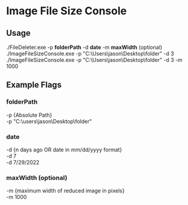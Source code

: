 <h1>Image File Size Console</h1>
<h2>Usage</h2>
./FileDeleter.exe -p <strong>folderPath</strong> -d <strong>date</strong> -m <strong>maxWidth</strong> (optional)
<br />
./ImageFileSizeConsole.exe -p "C:\Users\jason\Desktop\folder" -d 3
<br />
./ImageFileSizeConsole.exe -p "C:\Users\jason\Desktop\folder" -d 3 -m 1000

<h2>Example Flags</h2>
<h3>folderPath</h3>
-p {Absolute Path}
<br />
-p "C:\users\jason\Desktop\folder"
<h3>date</h3>
-d {n days ago OR date in mm/dd/yyyy format}
<br />
-d 7
<br />
-d 7/29/2022
<br />
<h3>maxWidth (optional)</h3> 
-m {maximum width of reduced image in pixels}
<br />
-m 1000